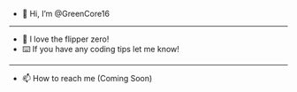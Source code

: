 - 🐸 Hi, I’m @GreenCore16
- -----------------------
- 🐬 I love the flipper zero!
- ⌨️ If you have any coding tips let me know!
- -------------------------------------------
- 📫 How to reach me (Coming Soon)

<!---
GreenCore16/GreenCore16 is a ✨ special ✨ repository because its `README.md` (this file) appears on your GitHub profile.
You can click the Preview link to take a look at your changes.
--->
